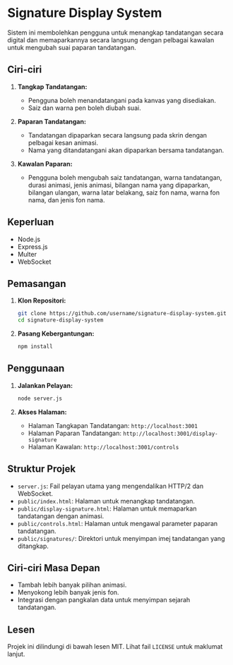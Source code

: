 # Signature Display System

Sistem ini membolehkan pengguna untuk menangkap tandatangan secara digital dan memaparkannya secara langsung dengan pelbagai kawalan untuk mengubah suai paparan tandatangan.

## Ciri-ciri

1. **Tangkap Tandatangan:**
   - Pengguna boleh menandatangani pada kanvas yang disediakan.
   - Saiz dan warna pen boleh diubah suai.

2. **Paparan Tandatangan:**
   - Tandatangan dipaparkan secara langsung pada skrin dengan pelbagai kesan animasi.
   - Nama yang ditandatangani akan dipaparkan bersama tandatangan.

3. **Kawalan Paparan:**
   - Pengguna boleh mengubah saiz tandatangan, warna tandatangan, durasi animasi, jenis animasi, bilangan nama yang dipaparkan, bilangan ulangan, warna latar belakang, saiz fon nama, warna fon nama, dan jenis fon nama.

## Keperluan

- Node.js
- Express.js
- Multer
- WebSocket

## Pemasangan

1. **Klon Repositori:**

    ```bash
    git clone https://github.com/username/signature-display-system.git
    cd signature-display-system
    ```

2. **Pasang Kebergantungan:**

    ```bash
    npm install
    ```

## Penggunaan

1. **Jalankan Pelayan:**

    ```bash
    node server.js
    ```

2. **Akses Halaman:**

    - Halaman Tangkapan Tandatangan: `http://localhost:3001`
    - Halaman Paparan Tandatangan: `http://localhost:3001/display-signature`
    - Halaman Kawalan: `http://localhost:3001/controls`

## Struktur Projek

- `server.js`: Fail pelayan utama yang mengendalikan HTTP/2 dan WebSocket.
- `public/index.html`: Halaman untuk menangkap tandatangan.
- `public/display-signature.html`: Halaman untuk memaparkan tandatangan dengan animasi.
- `public/controls.html`: Halaman untuk mengawal parameter paparan tandatangan.
- `public/signatures/`: Direktori untuk menyimpan imej tandatangan yang ditangkap.

## Ciri-ciri Masa Depan

- Tambah lebih banyak pilihan animasi.
- Menyokong lebih banyak jenis fon.
- Integrasi dengan pangkalan data untuk menyimpan sejarah tandatangan.

## Lesen

Projek ini dilindungi di bawah lesen MIT. Lihat fail `LICENSE` untuk maklumat lanjut.

